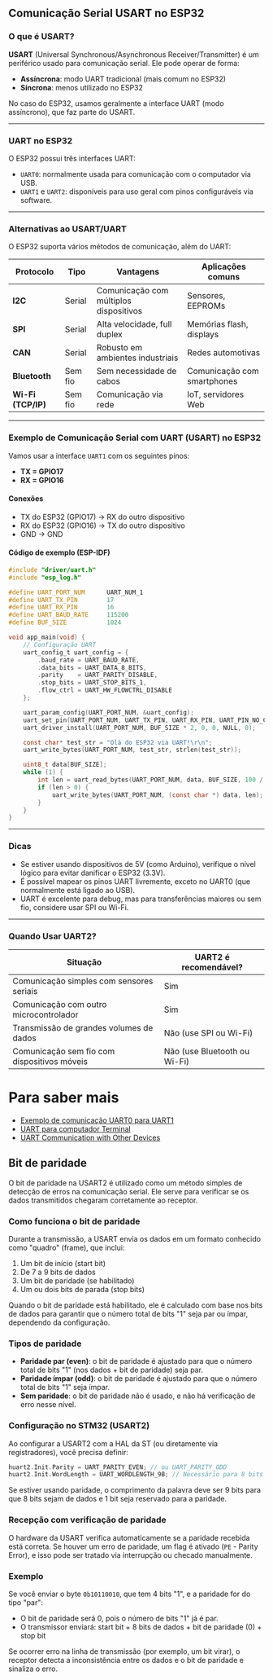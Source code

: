 
## Comunicação Serial USART no ESP32

### O que é USART?

**USART** (Universal Synchronous/Asynchronous Receiver/Transmitter) é um periférico usado para comunicação serial. Ele pode operar de forma:

* **Assíncrona**: modo UART tradicional (mais comum no ESP32)
* **Síncrona**: menos utilizado no ESP32

No caso do ESP32, usamos geralmente a interface UART (modo assíncrono), que faz parte do USART.

---

### UART no ESP32

O ESP32 possui três interfaces UART:

* `UART0`: normalmente usada para comunicação com o computador via USB.
* `UART1` e `UART2`: disponíveis para uso geral com pinos configuráveis via software.

---

### Alternativas ao USART/UART

O ESP32 suporta vários métodos de comunicação, além do UART:

| Protocolo          | Tipo    | Vantagens                              | Aplicações comuns           |
| ------------------ | ------- | -------------------------------------- | --------------------------- |
| **I2C**            | Serial  | Comunicação com múltiplos dispositivos | Sensores, EEPROMs           |
| **SPI**            | Serial  | Alta velocidade, full duplex           | Memórias flash, displays    |
| **CAN**            | Serial  | Robusto em ambientes industriais       | Redes automotivas           |
| **Bluetooth**      | Sem fio | Sem necessidade de cabos               | Comunicação com smartphones |
| **Wi-Fi (TCP/IP)** | Sem fio | Comunicação via rede                   | IoT, servidores Web         |

---

### Exemplo de Comunicação Serial com UART (USART) no ESP32

Vamos usar a interface `UART1` com os seguintes pinos:

* **TX = GPIO17**
* **RX = GPIO16**

#### Conexões

* TX do ESP32 (GPIO17) → RX do outro dispositivo
* RX do ESP32 (GPIO16) → TX do outro dispositivo
* GND → GND

#### Código de exemplo (ESP-IDF)

```c
#include "driver/uart.h"
#include "esp_log.h"

#define UART_PORT_NUM      UART_NUM_1
#define UART_TX_PIN        17
#define UART_RX_PIN        16
#define UART_BAUD_RATE     115200
#define BUF_SIZE           1024

void app_main(void) {
    // Configuração UART
    uart_config_t uart_config = {
        .baud_rate = UART_BAUD_RATE,
        .data_bits = UART_DATA_8_BITS,
        .parity    = UART_PARITY_DISABLE,
        .stop_bits = UART_STOP_BITS_1,
        .flow_ctrl = UART_HW_FLOWCTRL_DISABLE
    };

    uart_param_config(UART_PORT_NUM, &uart_config);
    uart_set_pin(UART_PORT_NUM, UART_TX_PIN, UART_RX_PIN, UART_PIN_NO_CHANGE, UART_PIN_NO_CHANGE);
    uart_driver_install(UART_PORT_NUM, BUF_SIZE * 2, 0, 0, NULL, 0);

    const char* test_str = "Olá do ESP32 via UART!\r\n";
    uart_write_bytes(UART_PORT_NUM, test_str, strlen(test_str));

    uint8_t data[BUF_SIZE];
    while (1) {
        int len = uart_read_bytes(UART_PORT_NUM, data, BUF_SIZE, 100 / portTICK_PERIOD_MS);
        if (len > 0) {
            uart_write_bytes(UART_PORT_NUM, (const char *) data, len); // eco
        }
    }
}
```

---

### Dicas

* Se estiver usando dispositivos de 5V (como Arduino), verifique o nível lógico para evitar danificar o ESP32 (3.3V).
* É possível mapear os pinos UART livremente, exceto no UART0 (que normalmente está ligado ao USB).
* UART é excelente para debug, mas para transferências maiores ou sem fio, considere usar SPI ou Wi-Fi.

---

### Quando Usar UART2?

| Situação                                    | UART2 é recomendável?   |
| ------------------------------------------- | ---------------------------- |
| Comunicação simples com sensores seriais    | Sim                          |
| Comunicação com outro microcontrolador      | Sim                          |
| Transmissão de grandes volumes de dados     | Não (use SPI ou Wi-Fi)       |
| Comunicação sem fio com dispositivos móveis | Não (use Bluetooth ou Wi-Fi) |

# Para saber mais

- [Exemplo de comunicação UART0 para UART1](https://wokwi.com/projects/420603062355148801)
- [UART para computador Terminal](https://docs.espressif.com/projects/esp-idf/en/stable/esp32/get-started/establish-serial-connection.html)
- [UART Communication with Other Devices](https://randomnerdtutorials.com/esp32-uart-communication-serial-arduino/)


## Bit de paridade

O bit de paridade na USART2 é utilizado como um método simples de detecção de erros na comunicação serial. Ele serve para verificar se os dados transmitidos chegaram corretamente ao receptor.

### Como funciona o bit de paridade

Durante a transmissão, a USART envia os dados em um formato conhecido como "quadro" (frame), que inclui:

1. Um bit de início (start bit)
2. De 7 a 9 bits de dados
3. Um bit de paridade (se habilitado)
4. Um ou dois bits de parada (stop bits)

Quando o bit de paridade está habilitado, ele é calculado com base nos bits de dados para garantir que o número total de bits "1" seja par ou ímpar, dependendo da configuração.

### Tipos de paridade

* **Paridade par (even)**: o bit de paridade é ajustado para que o número total de bits "1" (nos dados + bit de paridade) seja par.
* **Paridade ímpar (odd)**: o bit de paridade é ajustado para que o número total de bits "1" seja ímpar.
* **Sem paridade**: o bit de paridade não é usado, e não há verificação de erro nesse nível.

### Configuração no STM32 (USART2)

Ao configurar a USART2 com a HAL da ST (ou diretamente via registradores), você precisa definir:

```c
huart2.Init.Parity = UART_PARITY_EVEN; // ou UART_PARITY_ODD
huart2.Init.WordLength = UART_WORDLENGTH_9B; // Necessário para 8 bits de dados + 1 de paridade
```

Se estiver usando paridade, o comprimento da palavra deve ser 9 bits para que 8 bits sejam de dados e 1 bit seja reservado para a paridade.

### Recepção com verificação de paridade

O hardware da USART verifica automaticamente se a paridade recebida está correta. Se houver um erro de paridade, um flag é ativado (`PE` - Parity Error), e isso pode ser tratado via interrupção ou checado manualmente.

### Exemplo

Se você enviar o byte `0b10110010`, que tem 4 bits "1", e a paridade for do tipo "par":

* O bit de paridade será 0, pois o número de bits "1" já é par.
* O transmissor enviará: start bit + 8 bits de dados + bit de paridade (0) + stop bit

Se ocorrer erro na linha de transmissão (por exemplo, um bit virar), o receptor detecta a inconsistência entre os dados e o bit de paridade e sinaliza o erro.

